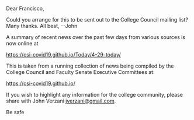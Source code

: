 Dear Francisco,

Could you arrange for this to be sent out to the College Council mailing list? Many thanks. All best, --John


A summary of recent news over the past few days from various sources is now online at

https://csi-covid19.github.io/Today/4-29-today/


This is taken from a running collection of news being compiled by the College Council and Faculty Senate Executive Committees at:

https://csi-covid19.github.io/

If you wish to highlight any information for the college community, please share with John Verzani <jverzani@gmail.com>.

Be safe

